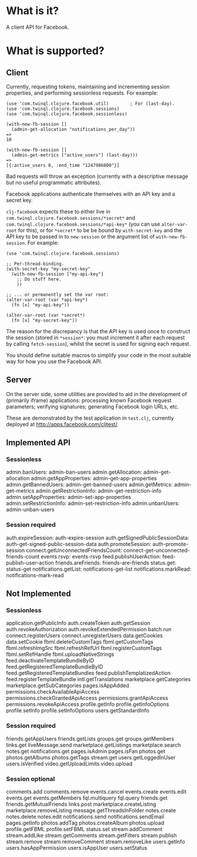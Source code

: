 # What is it? #

A client API for Facebook.

# What is supported? #

## Client ##

Currently, requesting tokens, maintaining and incrementing session properties,
and performing sessionless requests. For example:


    (use 'com.twinql.clojure.facebook.util)        ; For (last-day).
    (use 'com.twinql.clojure.facebook.sessions)
    (use 'com.twinql.clojure.facebook.sessionless)
     
    (with-new-fb-session []
      (admin-get-allocation "notifications_per_day"))
    =>
    10

    (with-new-fb-session []
      (admin-get-metrics ["active_users"] (last-day)))
    =>
    [{:active_users 0, :end_time "1247986800"}]

Bad requests will throw an exception (currently with a descriptive message but
no useful programmatic attributes).

Facebook applications authenticate themselves with an API key and a secret key.

`clj-facebook` expects these to either live in
`com.twinql.clojure.facebook.sessions/*secret*` and
`com.twinql.clojure.facebook.sessions/*api-key*` (you can use `alter-var-root`
for this), or for `*secret*` to be be bound by `with-secret-key` and the API
key to be passed in to `new-session` or the argument list of
`with-new-fb-session`. For example:

    (use 'com.twinql.clojure.facebook.sessions)

    ;; Per-thread-binding.
    (with-secret-key "my-secret-key"
      (with-new-fb-session ["my-api-key"]
        ;; Do stuff here.
        ))

    ;; ... or permanently set the var root:
    (alter-var-root (var *api-key*)
      (fn [x] "my-api-key"))

    (alter-var-root (var *secret*)
      (fn [x] "my-secret-key"))

The reason for the discrepancy is that the API key is used once to construct
the session (stored in `*session*`: you must increment it after each request by
calling `fetch-session`), whilst the secret is used for signing each request.

You should define suitable macros to simplify your code in the most suitable
way for how you use the Facebook API.

## Server ##

On the server side, some utilities are provided to aid in the development of
(primarily iframe) applications: processing known Facebook request parameters;
verifying signatures; generating Facebook login URLs, etc.

These are demonstrated by the test application in `test.clj`, currently
deployed at http://apps.facebook.com/cljtest/.

## Implemented API ##

### Sessionless ###

admin.banUsers:           admin-ban-users
admin.getAllocation:      admin-get-allocation
admin.getAppProperties:   admin-get-app-properties
admin.getBannedUsers:     admin-get-banned-users
admin.getMetrics:         admin-get-metrics
admin.getRestrictionInfo: admin-get-restriction-info
admin.setAppProperties:   admin-set-app-properties
admin.setRestrictionInfo: admin-set-restriction-info
admin.unbanUsers:         admin-unban-users

### Session required ###

auth.expireSession:                 auth-expire-session
auth.getSignedPublicSessionData:    auth-get-signed-public-session-data
auth.promoteSession:                auth-promote-session
connect.getUnconnectedFriendsCount: connect-get-unconnected-friends-count
events.rsvp:                        events-rsvp
feed.publishUserAction:             feed-publish-user-action
friends.areFriends:                 friends-are-friends
status.get:                         status-get
notifications.getList:              notifications-get-list
notifications.markRead:             notifications-mark-read


## Not Implemented ##

### Sessionless ###

application.getPublicInfo
auth.createToken
auth.getSession
auth.revokeAuthorization
auth.revokeExtendedPermission
batch.run
connect.registerUsers
connect.unregisterUsers
data.getCookies
data.setCookie
fbml.deleteCustomTags
fbml.getCustomTags
fbml.refreshImgSrc
fbml.refreshRefUrl
fbml.registerCustomTags
fbml.setRefHandle
fbml.uploadNativeStrings
feed.deactivateTemplateBundleByID
feed.getRegisteredTemplateBundleByID
feed.getRegisteredTemplateBundles
feed.publishTemplatizedAction
feed.registerTemplateBundle
intl.getTranslations
marketplace.getCategories
marketplace.getSubCategories
pages.isAppAdded
permissions.checkAvailableApiAccess
permissions.checkGrantedApiAccess
permissions.grantApiAccess
permissions.revokeApiAccess
profile.getInfo
profile.getInfoOptions
profile.setInfo
profile.setInfoOptions
users.getStandardInfo

### Session required ###

friends.getAppUsers
friends.getLists
groups.get
groups.getMembers
links.get
liveMessage.send
marketplace.getListings
marketplace.search
notes.get
notifications.get
pages.isAdmin
pages.isFan
photos.get
photos.getAlbums
photos.getTags
stream.get
users.getLoggedInUser
users.isVerified
video.getUploadLimits
video.upload

### Session optional ###

comments.add
comments.remove
events.cancel
events.create
events.edit
events.get
events.getMembers
fql.multiquery
fql.query
friends.get
friends.getMutualFriends
links.post
marketplace.createListing
marketplace.removeListing
message.getThreadsInFolder
notes.create
notes.delete
notes.edit
notifications.send
notifications.sendEmail
pages.getInfo
photos.addTag
photos.createAlbum
photos.upload
profile.getFBML
profile.setFBML
status.set
stream.addComment
stream.addLike
stream.getComments
stream.getFilters
stream.publish
stream.remove
stream.removeComment
stream.removeLike
users.getInfo
users.hasAppPermission
users.isAppUser
users.setStatus
